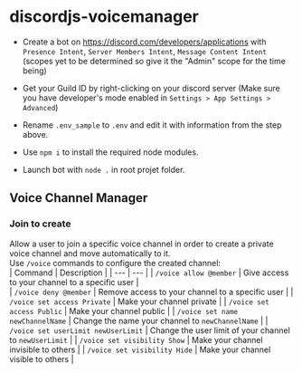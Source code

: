 # discordjs-voicemanager

- Create a bot on https://discord.com/developers/applications with `Presence Intent`, `Server Members Intent`, `Message Content Intent`  
(scopes yet to be determined so give it the "Admin" scope for the time being)

- Get your Guild ID by right-clicking on your discord server (Make sure you have developer's mode enabled in `Settings > App Settings > Advanced`)

- Rename `.env_sample` to `.env` and edit it with information from the step above.

- Use `npm i` to install the required node modules.

- Launch bot with `node .` in root projet folder.


## Voice Channel Manager

### Join to create
Allow a user to join a specific voice channel in order to create a private voice channel and move automatically to it.  
Use `/voice` commands to configure the created channel:  
| Command | Description |
| --- | --- |
| `/voice allow @member` | Give access to your channel to a specific user |  
| `/voice deny @member` | Remove access to your channel to a specific user |
| `/voice set access Private` | Make your channel private |
| `/voice set access Public` | Make your channel public |
| `/voice set name newChannelName` | Change the name your channel to `newChannelName` |
| `/voice set userLimit newUserLimit` | Change the user limit of your channel to `newUserLimit` |
| `/voice set visibility Show` | Make your channel invisible to others |
| `/voice set visibility Hide` | Make your channel visible to others |

